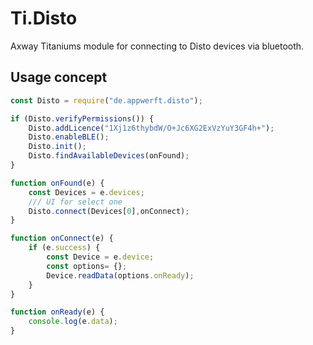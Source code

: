# Ti.Disto

Axway Titaniums module for connecting to Disto devices via bluetooth.

## Usage concept

```javascript
const Disto = require("de.appwerft.disto");

if (Disto.verifyPermissions()) {
	Disto.addLicence("1Xj1z6thybdW/O+Jc6XG2ExVzYuY3GF4h+");
	Disto.enableBLE();
	Disto.init();
	Disto.findAvailableDevices(onFound);
}

function onFound(e) {
	const Devices = e.devices;
	/// UI for select one
	Disto.connect(Devices[0],onConnect);
}

function onConnect(e) {
	if (e.success) {
		const Device = e.device;
		const options= {};
		Device.readData(options.onReady);
	}
}

function onReady(e) {
	console.log(e.data);
}

```